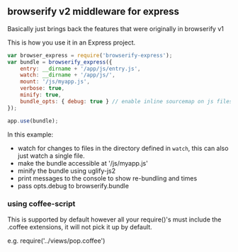 ## browserify v2 middleware for express 

Basically just brings back the features that were originally in browserify v1

This is how you use it in an Express project.

```javascript
var browser_express = require('browserify-express');
var bundle = browserify_express({
	entry: __dirname + '/app/js/entry.js',
	watch: __dirname + '/app/js/',
	mount: '/js/myapp.js',
	verbose: true,
	minify: true,
	bundle_opts: { debug: true } // enable inline sourcemap on js files 
});

app.use(bundle);
```

In this example: 

* watch for changes to files in the directory defined in `watch`, this can also just watch a single file. 
* make the bundle accessible at '/js/myapp.js'
* minify the bundle using uglify-js2
* print messages to the console to show re-bundling and times
* pass opts.debug to browserify.bundle

### using coffee-script

This is supported by default however all your require()'s must include the .coffee extensions, it will not pick it up by default.


e.g. require('../views/pop.coffee')




